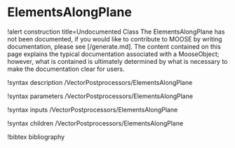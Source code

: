 <!-- MOOSE Documentation Stub: Remove this when content is added. -->

# ElementsAlongPlane

!alert construction title=Undocumented Class
The ElementsAlongPlane has not been documented, if you would like to contribute to MOOSE by
writing documentation, please see [/generate.md]. The content contained on this page explains
the typical documentation associated with a MooseObject; however, what is contained is ultimately
determined by what is necessary to make the documentation clear for users.

!syntax description /VectorPostprocessors/ElementsAlongPlane

!syntax parameters /VectorPostprocessors/ElementsAlongPlane

!syntax inputs /VectorPostprocessors/ElementsAlongPlane

!syntax children /VectorPostprocessors/ElementsAlongPlane

!bibtex bibliography
